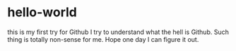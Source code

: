 # hello-world
this is my first try for Github
I try to understand what the hell is Github. Such thing is totally non-sense for me.
Hope one day I can figure it out.
